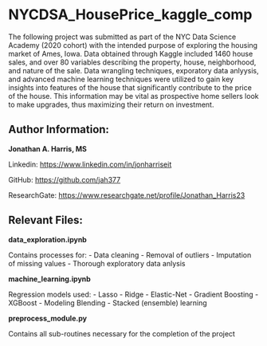 # NYCDSA_HousePrice_kaggle_comp
The following project was submitted as part of the NYC Data Science Academy (2020 cohort) with the intended purpose of exploring the housing market of Ames, Iowa. Data obtained through Kaggle included 1460 house sales, and over 80 variables describing the property, house, neighborhood, and nature of the sale. Data wrangling techniques, exporatory data anlyysis, and advanced machine learning techniques were utilized to gain key insights into features of the house that significantly contribute to the price of the house. This information may be vital as prospective home sellers look to make upgrades, thus maximizing their return on investment. 

## Author Information:
**Jonathan A. Harris, MS**

Linkedin: https://www.linkedin.com/in/jonharriseit

GitHub: https://github.com/jah377

ResearchGate: https://www.researchgate.net/profile/Jonathan_Harris23

## Relevant Files:
**data_exploration.ipynb**

  Contains processes for:
    - Data cleaning
    - Removal of outliers
    - Imputation of missing values
    - Thorough exploratory data anlysis
  
 **machine_learning.ipynb**

  Regression models used:
    - Lasso
    - Ridge
    - Elastic-Net
    - Gradient Boosting
    - XGBoost
    - Modeling Blending
    - Stacked (ensemble) learning
  
**preprocess_module.py**

  Contains all sub-routines necessary for the completion of the project

